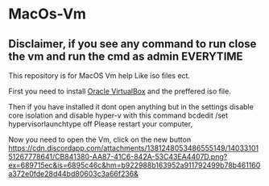 # MacOs-Vm
## Disclaimer, if you see any command to run close the vm and run the cmd as admin EVERYTIME
This repository is for MacOS Vm help Like iso files ect.

First you need to install [Oracle VirtualBox](https://www.virtualbox.org/wiki/Downloads) and the preffered iso file.

Then if you have installed it dont open anything but in the settings 
disable core isolation and disable hyper-v with this command bcdedit /set hypervisorlaunchtype off
Please restart your computer,

Now you need to open the Vm, click on the new button https://cdn.discordapp.com/attachments/1381248053486555149/1403310151267778641/CB841380-AA87-41C6-842A-53C43EA4407D.png?ex=689715ec&is=6895c46c&hm=b922988b163952a911792499b78b461160a372e0fde28d44bd80603c3a66f236&
